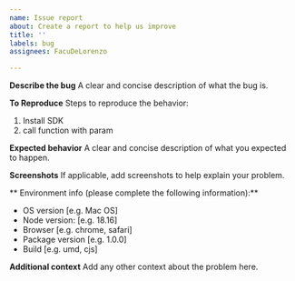 ```yaml
---
name: Issue report
about: Create a report to help us improve
title: ''
labels: bug
assignees: FacuDeLorenzo

---
```


**Describe the bug**
A clear and concise description of what the bug is.

**To Reproduce**
Steps to reproduce the behavior:
1. Install SDK
2. call function <Y> with param <X>

**Expected behavior**
A clear and concise description of what you expected to happen.

**Screenshots**
If applicable, add screenshots to help explain your problem.

** Environment info (please complete the following information):**
 - OS version [e.g. Mac OS]
 - Node version: [e.g. 18.16]
 - Browser [e.g. chrome, safari]
 - Package version [e.g. 1.0.0]
 - Build [e.g. umd, cjs]


**Additional context**
Add any other context about the problem here.
